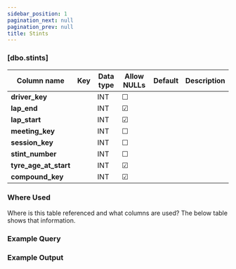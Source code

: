 ```yaml
---
sidebar_position: 1
pagination_next: null
pagination_prev: null
title: Stints
---
```


### [dbo.stints]
| Column name | Key | Data type | Allow NULLs | Default | Description |
| ------- | ------- | ------- | ------- | ------- | ------- |
| **driver_key** |  | INT | ☐ |  |  | 
| **lap_end** |  | INT | ☑ |  |  | 
| **lap_start** |  | INT | ☑ |  |  | 
| **meeting_key** |  | INT | ☐ |  |  | 
| **session_key** |  | INT | ☐ |  |  | 
| **stint_number** |  | INT | ☐ |  |  | 
| **tyre_age_at_start** |  | INT | ☑ |  |  | 
| **compound_key** |  | INT | ☑ |  |  |

### Where Used
Where is this table referenced and what columns are used? The below table shows that information.

### Example Query

### Example Output 